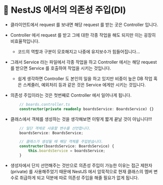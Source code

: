 # 🔔 NestJS 에서의 의존성 주입(DI)

- 클라이언트에서 request 를 보내면 해당 request 를 받는 곳은 Controller 입니다.

- Controller 에서 request 를 받고 그에 대한 각종 작업을 해도 되지만 이는 굉장히 비효율적입니다.
    - 코드의 역할과 구분이 모호해지고 나중에 유지보수가 힘들어집니다...

- 그래서 Service 라는 파일에서 각종 작업을 하고 Controller 에서는 해당 request 를 받으면 Service 를 호출하여 작업을 시키는 것입니다.
    - 쉽게 생각하면 Controller 도 본인의 일을 하고 있지만 비중이 높은 DB 작업 혹은 스케줄러, 예외처리 등과 같은 것은 Service 에게만 시키는 것입니다.

- 의존성 주입이라는 것은 첫번째로 Controller 에서 일어나게 됩니다.
    ```ts
        // boards.controller.ts
        constructor(private readonly boardsService: BoardsService) {}
    ```

- 클래스에서 객체를 생성하는 것을 생각해보면 이렇게 짧게 끝날 것이 아닙니다!!!
    ```ts
        // 일단 객체로 사용할 변수를 선언합니다.
        boardsService: BoardsService;

        // 클래스가 생성될 때 해당 객체를 주입받습니다.
        constructor(boardsService: BoardsService) {
            this.boardsService = boardsService;
        }
    ```

- 생성자에서 단지 선언해주는 것만으로 의존성 주입이 가능한 이유는 접근 제한자(private) 를 사용해주었기 때문에 NestJS 에서 암묵적으로 현재 클래스의 멤버 변수로 취급하게 되고 덕분에 따로 의존성 주입을 해줄 필요가 없게 됩니다. 